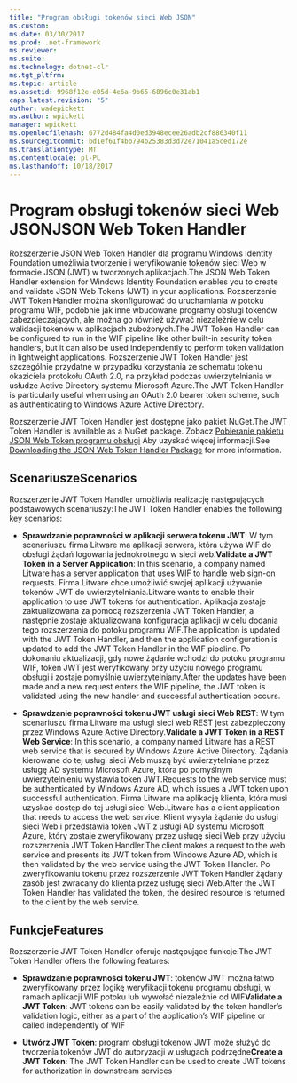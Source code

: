 ```yaml
---
title: "Program obsługi tokenów sieci Web JSON"
ms.custom: 
ms.date: 03/30/2017
ms.prod: .net-framework
ms.reviewer: 
ms.suite: 
ms.technology: dotnet-clr
ms.tgt_pltfrm: 
ms.topic: article
ms.assetid: 9968f12e-e05d-4e6a-9b65-6896c0e31ab1
caps.latest.revision: "5"
author: wadepickett
ms.author: wpickett
manager: wpickett
ms.openlocfilehash: 6772d484fa4d0ed3948ecee26adb2cf886340f11
ms.sourcegitcommit: bd1ef61f4bb794b25383d3d72e71041a5ced172e
ms.translationtype: MT
ms.contentlocale: pl-PL
ms.lasthandoff: 10/18/2017
---
```

# <a name="json-web-token-handler"></a><span data-ttu-id="27874-102">Program obsługi tokenów sieci Web JSON</span><span class="sxs-lookup"><span data-stu-id="27874-102">JSON Web Token Handler</span></span>
<span data-ttu-id="27874-103">Rozszerzenie JSON Web Token Handler dla programu Windows Identity Foundation umożliwia tworzenie i weryfikowanie tokenów sieci Web w formacie JSON (JWT) w tworzonych aplikacjach.</span><span class="sxs-lookup"><span data-stu-id="27874-103">The JSON Web Token Handler extension for Windows Identity Foundation enables you to create and validate JSON Web Tokens (JWT) in your applications.</span></span> <span data-ttu-id="27874-104">Rozszerzenie JWT Token Handler można skonfigurować do uruchamiania w potoku programu WIF, podobnie jak inne wbudowane programy obsługi tokenów zabezpieczających, ale można go również używać niezależnie w celu walidacji tokenów w aplikacjach zubożonych.</span><span class="sxs-lookup"><span data-stu-id="27874-104">The JWT Token Handler can be configured to run in the WIF pipeline like other built-in security token handlers, but it can also be used independently to perform token validation in lightweight applications.</span></span> <span data-ttu-id="27874-105">Rozszerzenie JWT Token Handler jest szczególnie przydatne w przypadku korzystania ze schematu tokenu okaziciela protokołu OAuth 2.0, na przykład podczas uwierzytelniania w usłudze Active Directory systemu Microsoft Azure.</span><span class="sxs-lookup"><span data-stu-id="27874-105">The JWT Token Handler is particularly useful when using an OAuth 2.0 bearer token scheme, such as authenticating to Windows Azure Active Directory.</span></span>  
  
 <span data-ttu-id="27874-106">Rozszerzenie JWT Token Handler jest dostępne jako pakiet NuGet.</span><span class="sxs-lookup"><span data-stu-id="27874-106">The JWT Token Handler is available as a NuGet package.</span></span> <span data-ttu-id="27874-107">Zobacz [Pobieranie pakietu JSON Web Token programu obsługi](../../../docs/framework/security/downloading-the-json-web-token-handler-package.md) Aby uzyskać więcej informacji.</span><span class="sxs-lookup"><span data-stu-id="27874-107">See [Downloading the JSON Web Token Handler Package](../../../docs/framework/security/downloading-the-json-web-token-handler-package.md) for more information.</span></span>  
  
## <a name="scenarios"></a><span data-ttu-id="27874-108">Scenariusze</span><span class="sxs-lookup"><span data-stu-id="27874-108">Scenarios</span></span>  
 <span data-ttu-id="27874-109">Rozszerzenie JWT Token Handler umożliwia realizację następujących podstawowych scenariuszy:</span><span class="sxs-lookup"><span data-stu-id="27874-109">The JWT Token Handler enables the following key scenarios:</span></span>  
  
-   <span data-ttu-id="27874-110">**Sprawdzanie poprawności w aplikacji serwera tokenu JWT**: W tym scenariuszu firma Litware ma aplikacji serwera, która używa WIF do obsługi żądań logowania jednokrotnego w sieci web.</span><span class="sxs-lookup"><span data-stu-id="27874-110">**Validate a JWT Token in a Server Application**: In this scenario, a company named Litware has a server application that uses WIF to handle web sign-on requests.</span></span> <span data-ttu-id="27874-111">Firma Litware chce umożliwić swojej aplikacji używanie tokenów JWT do uwierzytelniania.</span><span class="sxs-lookup"><span data-stu-id="27874-111">Litware wants to enable their application to use JWT tokens for authentication.</span></span> <span data-ttu-id="27874-112">Aplikacja zostaje zaktualizowana za pomocą rozszerzenia JWT Token Handler, a następnie zostaje aktualizowana konfiguracja aplikacji w celu dodania tego rozszerzenia do potoku programu WIF.</span><span class="sxs-lookup"><span data-stu-id="27874-112">The application is updated with the JWT Token Handler, and then the application configuration is updated to add the JWT Token Handler in the WIF pipeline.</span></span> <span data-ttu-id="27874-113">Po dokonaniu aktualizacji, gdy nowe żądanie wchodzi do potoku programu WIF, token JWT jest weryfikowany przy użyciu nowego programu obsługi i zostaje pomyślnie uwierzytelniany.</span><span class="sxs-lookup"><span data-stu-id="27874-113">After the updates have been made and a new request enters the WIF pipeline, the JWT token is validated using the new handler and successful authentication occurs.</span></span>  
  
-   <span data-ttu-id="27874-114">**Sprawdzanie poprawności tokenu JWT usługi sieci Web REST**: W tym scenariuszu firma Litware ma usługi sieci web REST jest zabezpieczony przez Windows Azure Active Directory.</span><span class="sxs-lookup"><span data-stu-id="27874-114">**Validate a JWT Token in a REST Web Service**: In this scenario, a company named Litware has a REST web service that is secured by Windows Azure Active Directory.</span></span> <span data-ttu-id="27874-115">Żądania kierowane do tej usługi sieci Web muszą być uwierzytelniane przez usługę AD systemu Microsoft Azure, która po pomyślnym uwierzytelnieniu wystawia token JWT.</span><span class="sxs-lookup"><span data-stu-id="27874-115">Requests to the web service must be authenticated by Windows Azure AD, which issues a JWT token upon successful authentication.</span></span> <span data-ttu-id="27874-116">Firma Litware ma aplikację klienta, która musi uzyskać dostęp do tej usługi sieci Web.</span><span class="sxs-lookup"><span data-stu-id="27874-116">Litware has a client application that needs to access the web service.</span></span> <span data-ttu-id="27874-117">Klient wysyła żądanie do usługi sieci Web i przedstawia token JWT z usługi AD systemu Microsoft Azure, który zostaje zweryfikowany przez usługę sieci Web przy użyciu rozszerzenia JWT Token Handler.</span><span class="sxs-lookup"><span data-stu-id="27874-117">The client makes a request to the web service and presents its JWT token from Windows Azure AD, which is then validated by the web service using the JWT Token Handler.</span></span> <span data-ttu-id="27874-118">Po zweryfikowaniu tokenu przez rozszerzenie JWT Token Handler żądany zasób jest zwracany do klienta przez usługę sieci Web.</span><span class="sxs-lookup"><span data-stu-id="27874-118">After the JWT Token Handler has validated the token, the desired resource is returned to the client by the web service.</span></span>  
  
## <a name="features"></a><span data-ttu-id="27874-119">Funkcje</span><span class="sxs-lookup"><span data-stu-id="27874-119">Features</span></span>  
 <span data-ttu-id="27874-120">Rozszerzenie JWT Token Handler oferuje następujące funkcje:</span><span class="sxs-lookup"><span data-stu-id="27874-120">The JWT Token Handler offers the following features:</span></span>  
  
-   <span data-ttu-id="27874-121">**Sprawdzanie poprawności tokenu JWT**: tokenów JWT można łatwo zweryfikowany przez logikę weryfikacji tokenu programu obsługi, w ramach aplikacji WIF potoku lub wywołać niezależnie od WIF</span><span class="sxs-lookup"><span data-stu-id="27874-121">**Validate a JWT Token**: JWT tokens can be easily validated by the token handler’s validation logic, either as a part of the application’s WIF pipeline or called independently of WIF</span></span>  
  
-   <span data-ttu-id="27874-122">**Utwórz JWT Token**: program obsługi tokenów JWT może służyć do tworzenia tokenów JWT do autoryzacji w usługach podrzędne</span><span class="sxs-lookup"><span data-stu-id="27874-122">**Create a JWT Token**: The JWT Token Handler can be used to create JWT tokens for authorization in downstream services</span></span>
